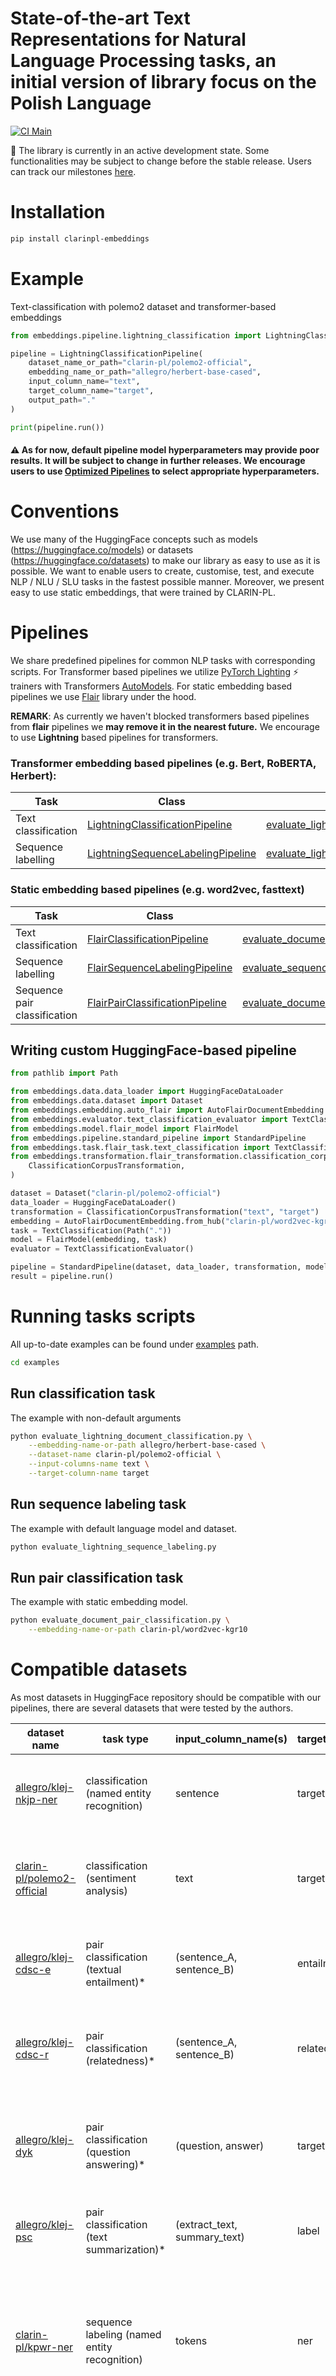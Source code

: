 # State-of-the-art Text Representations for Natural Language Processing tasks, an initial version of library focus on the Polish Language

[![CI Main](https://github.com/CLARIN-PL/embeddings/actions/workflows/python_poetry_main.yml/badge.svg)](https://github.com/CLARIN-PL/embeddings/actions/workflows/python_poetry_main.yml)

:construction:️ The library is currently in an active development state. Some functionalities may be subject to change before the stable release. Users can track our milestones [here](https://github.com/CLARIN-PL/embeddings/milestones).

# Installation

```bash
pip install clarinpl-embeddings
```

# Example

Text-classification with polemo2 dataset and transformer-based embeddings

```python
from embeddings.pipeline.lightning_classification import LightningClassificationPipeline

pipeline = LightningClassificationPipeline(
    dataset_name_or_path="clarin-pl/polemo2-official",
    embedding_name_or_path="allegro/herbert-base-cased",
    input_column_name="text",
    target_column_name="target",
    output_path="."
)

print(pipeline.run())

```

#### :warning: As for now, default pipeline model hyperparameters may provide poor results. It will be subject to change in further releases. We encourage users to use [Optimized Pipelines](#optimized-pipelines) to select appropriate hyperparameters.

# Conventions

We use many of the HuggingFace concepts such as models (https://huggingface.co/models) or datasets (https://huggingface.co/datasets) to make our library as easy to use as it is possible. We want to enable users to create, customise, test, and execute NLP / NLU / SLU tasks in the fastest possible manner. 
Moreover, we present easy to use static embeddings, that were trained by CLARIN-PL. 


# Pipelines

We share predefined pipelines for common NLP tasks with corresponding scripts. 
For Transformer based pipelines we utilize [PyTorch Lighting](https://www.pytorchlightning.ai) ⚡ trainers with Transformers [AutoModels](https://huggingface.co/docs/transformers/master/en/model_doc/auto#transformers.AutoModel). 
For static embedding based pipelines we use [Flair](https://github.com/flairNLP/flair) library under the hood.

**REMARK**: As currently we haven't blocked transformers based pipelines from **flair** pipelines we **may remove it in the nearest future.** We encourage to use **Lightning** based pipelines for transformers.
### Transformer embedding based pipelines (e.g. Bert, RoBERTA, Herbert):

| Task                | Class                                                                                   | Script                                                                                                  | 
|---------------------|-----------------------------------------------------------------------------------------|---------------------------------------------------------------------------------------------------------|
| Text classification | [LightningClassificationPipeline](embeddings/pipeline/lightning_classification.py)      | [evaluate_lightning_document_classification.py](examples/evaluate_lightning_document_classification.py) |
| Sequence labelling  | [LightningSequenceLabelingPipeline](embeddings/pipeline/lightning_sequence_labeling.py) | [evaluate_lightning_sequence_labeling.py](examples/evaluate_lightning_sequence_labeling.py)             |


### Static embedding based pipelines (e.g. word2vec, fasttext)

| Task                         | Class                                                                               | Script                                                                                        |
|------------------------------|-------------------------------------------------------------------------------------|-----------------------------------------------------------------------------------------------|
| Text classification          | [FlairClassificationPipeline](embeddings/pipeline/flair_classification.py)          | [evaluate_document_classification.py](examples/evaluate_document_classification.py)           |
| Sequence labelling           | [FlairSequenceLabelingPipeline](embeddings/pipeline/flair_sequence_labeling.py)     | [evaluate_sequence_labelling.py](examples/evaluate_sequence_labelling.py)                     |
| Sequence pair classification | [FlairPairClassificationPipeline](embeddings/pipeline/flair_pair_classification.py) | [evaluate_document_pair_classification.py](examples/evaluate_document_pair_classification.py) |


 
## Writing custom HuggingFace-based pipeline

```python
from pathlib import Path

from embeddings.data.data_loader import HuggingFaceDataLoader
from embeddings.data.dataset import Dataset
from embeddings.embedding.auto_flair import AutoFlairDocumentEmbedding
from embeddings.evaluator.text_classification_evaluator import TextClassificationEvaluator
from embeddings.model.flair_model import FlairModel
from embeddings.pipeline.standard_pipeline import StandardPipeline
from embeddings.task.flair_task.text_classification import TextClassification
from embeddings.transformation.flair_transformation.classification_corpus_transformation import (
    ClassificationCorpusTransformation,
)

dataset = Dataset("clarin-pl/polemo2-official")
data_loader = HuggingFaceDataLoader()
transformation = ClassificationCorpusTransformation("text", "target")
embedding = AutoFlairDocumentEmbedding.from_hub("clarin-pl/word2vec-kgr10")
task = TextClassification(Path("."))
model = FlairModel(embedding, task)
evaluator = TextClassificationEvaluator()

pipeline = StandardPipeline(dataset, data_loader, transformation, model, evaluator)
result = pipeline.run()
```

# Running tasks scripts

All up-to-date examples can be found under [examples](examples/) path.

```bash
cd examples
```

## Run classification task

The example with non-default arguments

```bash
python evaluate_lightning_document_classification.py \
    --embedding-name-or-path allegro/herbert-base-cased \
    --dataset-name clarin-pl/polemo2-official \
    --input-columns-name text \
    --target-column-name target
```

## Run sequence labeling task

The example with default language model and dataset. 

```bash
python evaluate_lightning_sequence_labeling.py
```

## Run pair classification task

The example with static embedding model.

```bash
python evaluate_document_pair_classification.py \
    --embedding-name-or-path clarin-pl/word2vec-kgr10
```


# Compatible datasets
As most datasets in HuggingFace repository should be compatible with our pipelines, there are several datasets that were tested by the authors.

| dataset name               	                                                                       | task type                                 	      | input_column_name(s)       	   | target_column_name  	 | description                                                        	                                                                                                                           |
|----------------------------------------------------------------------------------------------------|--------------------------------------------------|--------------------------------|-----------------------|------------------------------------------------------------------------------------------------------------------------------------------------------------------------------------------------|
| [allegro/klej-nkjp-ner](https://huggingface.co/datasets/allegro/klej-nkjp-ner)                   	 | classification (named entity recognition) 	      | sentence                   	   | target              	 | The manually annotated 1-million word subcorpus of the National Corpus of Polish.                 	                                                                                            |
| [clarin-pl/polemo2-official](https://huggingface.co/datasets/clarin-pl/polemo2-official ) 	        | classification  (sentiment analysis)             | text                           | target              	 | A corpus of consumer reviews from 4 domains: medicine, hotels, products and school.	                                                                                                           |
| [allegro/klej-cdsc-e](https://huggingface.co/datasets/allegro/klej-cdsc-e)                         | pair classification (textual entailment)*        | (sentence_A, sentence_B)   	   | entailment_judgment 	 | The polish sentence pairs which are human-annotated for textualentailment.                                                                                                                     |
| [allegro/klej-cdsc-r](https://huggingface.co/datasets/allegro/klej-cdsc-r)                         | pair classification (relatedness)*               | (sentence_A, sentence_B)   	   | relatedness_score 	   | The polish sentence pairs which are human-annotated for semantic relatedness.                                                                                                                  |
| [allegro/klej-dyk](https://huggingface.co/datasets/allegro/klej-dyk)                        	      | pair classification (question answering)*   	    | (question, answer)           	 | target              	 | The Did You Know (pol. Czy wiesz?) dataset consists of human-annotated question-answer pairs.                                                                                                  |
| [allegro/klej-psc](https://huggingface.co/datasets/allegro/klej-psc)                        	      | pair classification (text summarization)*   	    | (extract_text, summary_text) 	 | label               	 | The Polish Summaries Corpus contains news articles and their summaries.                        	                                                                                               |
| [clarin-pl/kpwr-ner](https://huggingface.co/datasets/clarin-pl/kpwr-ner)                           | sequence labeling (named entity recognition)   	 | tokens 	                       | ner               	   | KPWR-NER is a part of the  Polish Corpus of Wrocław University of Technology (KPWr). Its objective is recognition of named entities, e.g., people, institutions etc.                         	 |
| [clarin-pl/nkjp-pos](https://huggingface.co/datasets/clarin-pl/nkjp-pos)                           | sequence labeling (part-of-speech tagging)   	   | tokens 	                       | pos_tags              | NKJP-POS is a part of the National Corpus of Polish. Its objective is part-of-speech tagging, e.g., nouns, verbs, adjectives, adverbs, etc.                         	                          |
<br />
<sup>*only pair classification task is supported for now</sup>

# Passing task model and task training parameters to predefined flair pipelines
Model and training parameters can be controlled via `task_model_kwargs` and 
`task_train_kwargs` parameters that can be populated using the advanced config. 
Tutorial on how to use configs can be found in `/tutorials` directory of the repository.
Two types of config are defined in our library: BasicConfig and AdvancedConfig. 
In summary, the BasicConfig takes arguments and automatically assign them into proper keyword group, 
while the AdvancedConfig takes as the input keyword groups that should be already correctly mapped.

The list of available config can be found below:
#### **Flair**:                 
   - FlairBasicConfig
   - FlairSequenceLabelingBasicConfig
   - FlairTextClassificationBasicConfig
   - FlairSequenceLabelingAdvancedConfig
   - FlairTextClassificationAdvancedConfig
   
#### **Lightning**:
   - LightningBasicConfig
   - LightningAdvancedConfig


## Example with `polemo2` dataset

### Flair pipeline

```python
from embeddings.pipeline.flair_classification import FlairClassificationPipeline
from embeddings.config.flair_config import FlairTextClassificationAdvancedConfig

config = FlairTextClassificationAdvancedConfig(
    task_model_kwargs={
        "loss_weights": {
            "plus": 2.0,
            "minus": 2.0
        }
    },
    task_train_kwargs={
        "learning_rate": 0.01,
        "max_epochs": 20
    }
)
pipeline = FlairClassificationPipeline(
    dataset_name="clarin-pl/polemo2-official",
    embedding_name="clarin-pl/word2vec-kgr10",
    input_column_name="text",
    target_column_name="target",
    output_path=".",
    config=config
)

print(pipeline.run())
```

### Lightning pipeline

```python
from embeddings.config.lightning_config import LightningBasicConfig
from embeddings.pipeline.lightning_classification import LightningClassificationPipeline

config = LightningBasicConfig(
    learning_rate=0.01, max_epochs=1, max_seq_length=128, finetune_last_n_layers=0, accelerator="cpu"
)

pipeline = LightningClassificationPipeline(
    embedding_name_or_path="allegro/herbert-base-cased",
    dataset_name_or_path="clarin-pl/polemo2-official",
    input_column_name=["text"],
    target_column_name="target",
    load_dataset_kwargs={
            "train_domains": ["hotels", "medicine"],
            "dev_domains": ["hotels", "medicine"],
            "test_domains": ["hotels", "medicine"],
            "text_cfg": "text",
        },
    output_path=".",
    config=config
)
```

You can also define an Advanced config with populated keyword arguments.
In general, the keywords are passed to the object when constructing specific pipelines.
We can identify and trace the keyword arguments to find the possible arguments that can be set in the config kwargs.


```python
from embeddings.config.lightning_config import LightningAdvancedConfig

config = LightningAdvancedConfig(
    finetune_last_n_layers=0,
    task_train_kwargs={
        "max_epochs": 1,
        "devices": "auto",
        "accelerator": "cpu",
        "deterministic": True,
    },
    task_model_kwargs={
        "learning_rate": 5e-4,
        "use_scheduler": False,
        "optimizer": "AdamW",
        "adam_epsilon": 1e-8,
        "warmup_steps": 100,
        "weight_decay": 0.0,
    },
    datamodule_kwargs={
        "downsample_train": 0.01,
        "downsample_val": 0.01,
        "downsample_test": 0.05,
    },
    dataloader_kwargs={"num_workers": 0},
)
```

# Static embeddings

Computed vectors are stored in [Flair](https://github.com/flairNLP/flair) structures - [Sentences](https://github.com/flairNLP/flair/blob/master/resources/docs/TUTORIAL_1_BASICS.md).

## Document embeddings

```python
from flair.data import Sentence

from embeddings.embedding.auto_flair import AutoFlairDocumentEmbedding

sentence = Sentence("Myśl z duszy leci bystro, Nim się w słowach złamie.")

embedding = AutoFlairDocumentEmbedding.from_hub("clarin-pl/word2vec-kgr10")
embedding.embed([sentence])

print(sentence.embedding)
```

## Word embeddings

```python
from flair.data import Sentence

from embeddings.embedding.auto_flair import AutoFlairWordEmbedding

sentence = Sentence("Myśl z duszy leci bystro, Nim się w słowach złamie.")

embedding = AutoFlairWordEmbedding.from_hub("clarin-pl/word2vec-kgr10")
embedding.embed([sentence])

for token in sentence:
    print(token)
    print(token.embedding)
```

# Available embedding models for Polish

Instead of the `allegro/herbert-base-cased` model, user can pass any model from [HuggingFace Hub](https://huggingface.co/models) that is compatible with [Transformers](https://huggingface.co/transformers/) or with our library. 

| Embedding                                                                   | Type         | Description                                                      |
|-----------------------------------------------------------------------------|--------------|------------------------------------------------------------------|
| [clarin-pl/herbert-kgr10](https://huggingface.co/clarin-pl/herbert-kgr10)   | bert         | HerBERT Large  trained on supplementary data - the KGR10 corpus. |
| [clarin-pl/fastText-kgr10](https://huggingface.co/clarin-pl/fastText-kgr10) | static, word | FastText trained on trained on the KGR10 corpus.                 |
| [clarin-pl/word2vec-kgr10](https://huggingface.co/clarin-pl/word2vec-kgr10) | static, word | Word2vec trained on trained on the KGR10 corpus.                 |
| ...                                                                         |


# Optimized pipelines

## Transformers embeddings

| Task                          | Optimized Pipeline                                                                         |
|-------------------------------|--------------------------------------------------------------------------------------------|
| Lightning Text Classification | [OptimizedLightingClassificationPipeline](embeddings/pipeline/lightning_hps_pipeline.py)   | 
| Lightning Sequence Labeling   | [OptimizedLightingSequenceLabelingPipeline](embeddings/pipeline/lightning_hps_pipeline.py) |



## Static embeddings

| Task                           | Optimized Pipeline                                                                    |
|--------------------------------|---------------------------------------------------------------------------------------|
| Flair Text Classification      | [OptimizedFlairClassificationPipeline](embeddings/pipeline/flair_hps_pipeline.py)     | 
| Flair Pair Text Classification | [OptimizedFlairPairClassificationPipeline](embeddings/pipeline/flair_hps_pipeline.py) |
| Flair Sequence Labeling        | [OptimizedFlairSequenceLabelingPipeline](embeddings/pipeline/flair_hps_pipeline.py)   |


## Example with Text Classification

Optimized pipelines can be run via following snippet of code:

```python

from embeddings.config.lighting_config_space import LightingTextClassificationConfigSpace
from embeddings.pipeline.lightning_hps_pipeline import OptimizedLightingClassificationPipeline

pipeline = OptimizedLightingClassificationPipeline(
    config_space=LightingTextClassificationConfigSpace(
        embedding_name_or_path="allegro/herbert-base-cased"
    ),
    dataset_name_or_path="clarin-pl/polemo2-official",
    input_column_name="text",
    target_column_name="target",
).persisting(best_params_path="best_prams.yaml", log_path="hps_log.pickle")
df, metadata = pipeline.run()
```

### Training model with obtained parameters

After the parameters search process we can train model with best parameters found.
But firstly we have to set `output_path` parameter, which is not automatically generated from `OptimizedLightingClassificationPipeline`.

```python
metadata["output_path"] = "."
```

Now we are able to train the pipeline

```python
from embeddings.pipeline.lightning_classification import LightningClassificationPipeline

pipeline = LightningClassificationPipeline(**metadata)
results = pipeline.run()
```

### Selection of best embedding model.

Instead of performing search with single embedding model we can search with multiple embedding models via passing them as list to ConfigSpace.

```python
pipeline = OptimizedLightingClassificationPipeline(
    config_space=LightingTextClassificationConfigSpace(
        embedding_name_or_path=["allegro/herbert-base-cased", "clarin-pl/roberta-polish-kgr10"]
    ),
    dataset_name_or_path="clarin-pl/polemo2-official",
    input_column_name="text",
    target_column_name="target",
).persisting(best_params_path="best_prams.yaml", log_path="hps_log.pickle")
```
